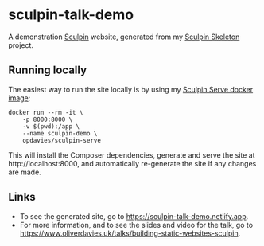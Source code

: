 # sculpin-talk-demo

A demonstration [Sculpin](https://sculpin.io) website, generated from my [Sculpin Skeleton](https://github.com/opdavies/sculpin-skeleton) project.

## Running locally

The easiest way to run the site locally is by using my [Sculpin Serve docker image](https://github.com/opdavies/docker-image-sculpin-serve):

    docker run --rm -it \
        -p 8000:8000 \
        -v $(pwd):/app \
        --name sculpin-demo \
        opdavies/sculpin-serve

This will install the Composer dependencies, generate and serve the site at http://localhost:8000, and automatically re-generate the site if any changes are made.

## Links

* To see the generated site, go to <https://sculpin-talk-demo.netlify.app>.
* For more information, and to see the slides and video for the talk, go to <https://www.oliverdavies.uk/talks/building-static-websites-sculpin>.
